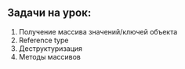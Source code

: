 ## Задачи на урок:

1. Получение массива значений/ключей объекта
2. Reference type
3. Деструктуризация
4. Методы массивов


















